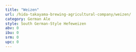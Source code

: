 ```yaml
---
title: "Weizen"
url: /hida-takayama-brewing-agricultural-company/weizen/
category: German Ale
style: South German-Style Hefeweizen
abv: 0
ibu: 0
srm: 0
upc: 0
---
```


